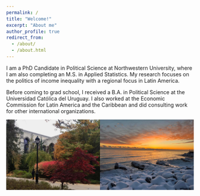 ```yaml
---
permalink: /
title: "Welcome!"
excerpt: "About me"
author_profile: true
redirect_from: 
  - /about/
  - /about.html
---
```


I am a PhD Candidate in Political Science at Northwestern University, where I am also completing an M.S. in Applied Statistics. My research focuses on the politics of income inequality with a regional focus in Latin America. 

Before coming to grad school, I received a B.A. in Political Science at the Universidad Católica del Uruguay. I also worked at the Economic Commission for Latin America and the Caribbean and did consulting work for other international organizations. 


<div style="display: flex;">
  <div style="flex: 1;">
    <img src="/images/nu.jpg" alt="Description of image 1">
  </div>
  <div style="flex: 1;">
    <img src="/images/chi.jpg" alt="Description of image 2">
  </div>
</div>